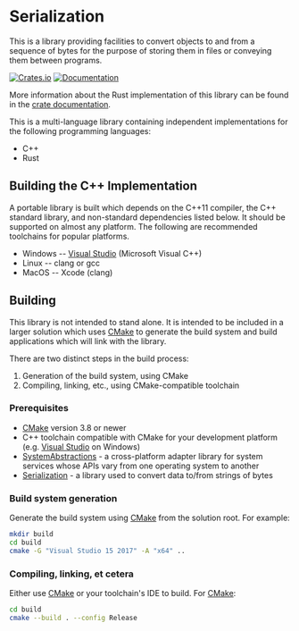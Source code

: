 # Serialization

This is a library providing facilities to convert objects to and from a
sequence of bytes for the purpose of storing them in files or conveying them
between programs.

[![Crates.io](https://img.shields.io/crates/v/serialization.svg)](https://crates.io/crates/serialization)
[![Documentation](https://docs.rs/serialization/badge.svg)][dox]

More information about the Rust implementation of this library can be found in
the [crate documentation][dox].

[dox]: https://docs.rs/serialization

This is a multi-language library containing independent implementations
for the following programming languages:

* C++
* Rust

## Building the C++ Implementation

A portable library is built which depends on the C++11 compiler, the C++
standard library, and non-standard dependencies listed below.  It should be
supported on almost any platform.  The following are recommended toolchains for
popular platforms.

* Windows -- [Visual Studio](https://www.visualstudio.com/) (Microsoft Visual
  C++)
* Linux -- clang or gcc
* MacOS -- Xcode (clang)

## Building

This library is not intended to stand alone.  It is intended to be included in
a larger solution which uses [CMake](https://cmake.org/) to generate the build
system and build applications which will link with the library.

There are two distinct steps in the build process:

1. Generation of the build system, using CMake
2. Compiling, linking, etc., using CMake-compatible toolchain

### Prerequisites

* [CMake](https://cmake.org/) version 3.8 or newer
* C++ toolchain compatible with CMake for your development platform (e.g.
  [Visual Studio](https://www.visualstudio.com/) on Windows)
* [SystemAbstractions](https://github.com/rhymu8354/SystemAbstractions.git) - a
  cross-platform adapter library for system services whose APIs vary from one
  operating system to another
* [Serialization](https://github.com/rhymu8354/Serialization.git) - a library
  used to convert data to/from strings of bytes

### Build system generation

Generate the build system using [CMake](https://cmake.org/) from the solution
root.  For example:

```bash
mkdir build
cd build
cmake -G "Visual Studio 15 2017" -A "x64" ..
```

### Compiling, linking, et cetera

Either use [CMake](https://cmake.org/) or your toolchain's IDE to build.
For [CMake](https://cmake.org/):

```bash
cd build
cmake --build . --config Release
```
